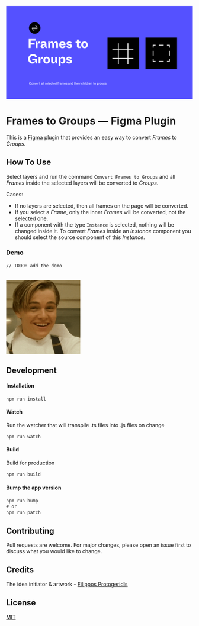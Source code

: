![](img/banner.png)

# Frames to Groups &mdash; Figma Plugin

This is a [Figma](figma.com) plugin that provides an easy way to convert
*Frames* to *Groups*.


## How To Use

Select layers and run the command `Convert Frames to Groups` and all
*Frames* inside the selected layers will be converted to *Groups*.

Cases:
- If no layers are selected, then all frames on the page will be converted.
- If you select a *Frame*, only the inner *Frames* will be converted,
not the selected one.
- If a component with the type `Instance` is selected, nothing will be changed inside it. To convert *Frames* inside an *Instance* component
you should select the source component of this *Instance*.


### Demo

`// TODO: add the demo`

[<br><img src="img/demo.gif" width="200"/>](img/demo.gif)



## Development

#### Installation
```
npm run install
```

#### Watch

Run the watcher that will transpile .ts files into .js files on change
```
npm run watch
```

#### Build

Build for production
```
npm run build
```

#### Bump the app version

```
npm run bump
# or
npm run patch
```


## Contributing
Pull requests are welcome. For major changes, please open an issue first to discuss what you would like to change.



## Credits
The idea initiator & artwork - [Filippos Protogeridis](https://github.com/protogeridis)



## License
[MIT](LICENSE)